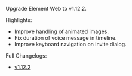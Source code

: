 Upgrade Element Web to v1.12.2.

Highlights:
- Improve handling of animated images.
- Fix duration of voice message in timeline.
- Improve keyboard navigation on invite dialog.

Full Changelogs:
- [v1.12.2](https://github.com/element-hq/element-web/releases/tag/v1.12.2)
